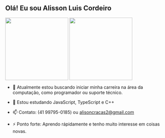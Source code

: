 ## Olá! Eu sou Alisson Luis Cordeiro

<picture>
  <img height=200 align="center" src="https://github-readme-stats.vercel.app/api?username=alisonssns&card_width=350" />
</picture>
<picture>
    <img height=200 align="center" src="https://github-readme-stats.vercel.app/api/top-langs?username=alisonssns&layout=compact&langs_count=8&card_width=300"/>
</picture>


- 🔭 Atualmente estou buscando iniciar minha carreira na área da computação, como programador ou suporte técnico.
  
- 🌱 Estou estudando JavaScript, TypeScript e C++
  
- 📫 Contato: (41 99795-0185) ou alisoncracas2@gmail.com
  
- ⚡ Ponto forte: Aprendo rápidamente e tenho muito interesse em coisas novas.
